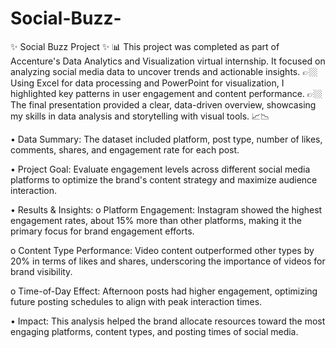 # Social-Buzz-
✨ Social Buzz Project ✨
📊 This project was completed as part of Accenture's Data Analytics and Visualization virtual internship. It focused on analyzing social media data to uncover trends and actionable insights.
👉🏼 Using Excel for data processing and PowerPoint for visualization, I highlighted key patterns in user engagement and content performance. 
👉🏼 The final presentation provided a clear, data-driven overview, showcasing my skills in data analysis and storytelling with visual tools. 📈📉

•	Data Summary: The dataset included platform, post type, number of likes, comments, shares, and engagement rate for each post.

•	Project Goal: Evaluate engagement levels across different social media platforms to optimize the brand's content strategy and maximize audience interaction.

•	Results & Insights:
o	Platform Engagement: Instagram showed the highest engagement rates, about 15% more than other platforms, making it the primary focus for brand engagement efforts.

o	Content Type Performance: Video content outperformed other types by 20% in terms of likes and shares, underscoring the importance of videos for brand visibility.

o	Time-of-Day Effect: Afternoon posts had higher engagement, optimizing future posting schedules to align with peak interaction times.

•	Impact: This analysis helped the brand allocate resources toward the most engaging platforms, content types, and posting times of social media.

